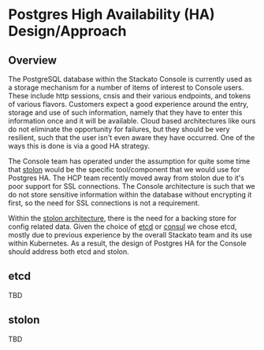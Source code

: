 # Postgres High Availability (HA) Design/Approach

## Overview
The PostgreSQL database within the Stackato Console is currently used as a storage mechanism for a number of items of interest to Console users. These include http sessions, cnsis and their various endpoints, and tokens of various flavors. Customers expect a good experience around the entry, storage and use of such information, namely that they have to enter this information once and it will be available. Cloud based architectures like ours do not eliminate the opportunity for failures, but they should be very resilient, such that the user isn't even aware they have occurred. One of the ways this is done is via a good HA strategy.

The Console team has operated under the assumption for quite some time that [stolon](https://github.com/sorintlab/stolon) would be the specific tool/component that we would use for Postgres HA. The HCP team recently moved away from stolon due to it's poor support for SSL connections. The Console architecture is such that we do not store sensitive information within the database without encrypting it first, so the need for SSL connections is not a requirement.

Within the [stolon architecture](https://github.com/sorintlab/stolon/blob/master/doc/architecture_small.png), there is the need for a backing store for config related data. Given the choice of [etcd](https://coreos.com/etcd) or [consul](https://www.consul.io/) we chose etcd, mostly due to previous experience by the overall Stackato team and its use within Kubernetes. As a result, the design of Postgres HA for the Console should address both etcd and stolon.

## etcd
TBD

## stolon
TBD
